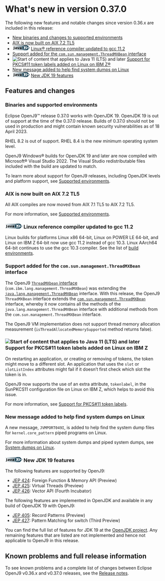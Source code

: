 <!--
* Copyright (c) 2017, 2024 IBM Corp. and others
*
* This program and the accompanying materials are made
* available under the terms of the Eclipse Public License 2.0
* which accompanies this distribution and is available at
* https://www.eclipse.org/legal/epl-2.0/ or the Apache
* License, Version 2.0 which accompanies this distribution and
* is available at https://www.apache.org/licenses/LICENSE-2.0.
*
* This Source Code may also be made available under the
* following Secondary Licenses when the conditions for such
* availability set forth in the Eclipse Public License, v. 2.0
* are satisfied: GNU General Public License, version 2 with
* the GNU Classpath Exception [1] and GNU General Public
* License, version 2 with the OpenJDK Assembly Exception [2].
*
* [1] https://www.gnu.org/software/classpath/license.html
* [2] https://openjdk.org/legal/assembly-exception.html
*
* SPDX-License-Identifier: EPL-2.0 OR Apache-2.0 OR GPL-2.0-only WITH Classpath-exception-2.0 OR GPL-2.0-only WITH OpenJDK-assembly-exception-1.0
-->

# What's new in version 0.37.0

The following new features and notable changes since version 0.36.x are included in this release:

- [New binaries and changes to supported environments](#binaries-and-supported-environments)
- [AIX is now built on AIX 7.2 TL5](#aix-is-now-built-on-aix-72-tl5)
- ![Start of content that applies to Java 19 plus](cr/java19plus.png) [Linux&reg; reference compiler updated to gcc 11.2](#linux-reference-compiler-updated-to-gcc-112)
- [Support added for the `com.sun.management.ThreadMXBean` interface](#support-added-for-the-comsunmanagementthreadmxbean-interface)
- ![Start of content that applies to Java 11 (LTS) and later](cr/java11plus.png) [Support for PKCS#11 token labels added on Linux on IBM Z&reg;](#support-for-pkcs11-token-labels-added-on-linux-on-ibm-z)
- [New message added to help find system dumps on Linux](#new-message-added-to-help-find-system-dumps-on-linux)
- ![Start of content that applies to Java 19 plus](cr/java19plus.png) [New JDK 19 features](#new-jdk-19-features)

## Features and changes

### Binaries and supported environments

Eclipse OpenJ9&trade; release 0.37.0 works with OpenJDK 19. OpenJDK 19 is out of support at the time of the 0.37.0 release. Builds of 0.37.0 should not be used in production and might contain known security vulnerabilities as of 18 April 2023.

RHEL 8.2 is out of support. RHEL 8.4 is the new minimum operating system level.

OpenJ9 Windows&reg; builds for OpenJDK 19 and later are now compiled with Microsoft&reg; Visual Studio 2022. The Visual Studio redistributable files included with the build are updated to match.

To learn more about support for OpenJ9 releases, including OpenJDK levels and platform support, see [Supported environments](openj9_support.md).

### AIX is now built on AIX 7.2 TL5

All AIX compiles are now moved from AIX 7.1 TL5 to AIX 7.2 TL5.

For more information, see [Supported environments](openj9_support.md).

### ![Start of content that applies to Java 19 plus](cr/java19plus.png) Linux reference compiler updated to gcc 11.2

Linux builds for platforms Linux x86 64-bit, Linux on POWER LE 64-bit, and Linux on IBM Z 64-bit now use gcc 11.2 instead of gcc 10.3. Linux AArch64 64-bit continues to use the gcc 10.3 compiler. See the list of [build environments](openj9_support.md#build-environments).

### Support added for the `com.sun.management.ThreadMXBean` interface

The OpenJ9 [`ThreadMXbean` interface](https://www.eclipse.org/openj9/docs/api-langmgmt/) (`com.ibm.lang.management.ThreadMXBean`) was extending the [`java.lang.management.ThreadMXBean`](https://docs.oracle.com/javase/8/docs/api/java/lang/management/ThreadMXBean.html) interface. With this release, the OpenJ9 `ThreadMXBean` interface extends the [`com.sun.management.ThreadMXBean`](https://docs.oracle.com/javase/8/docs/jre/api/management/extension/com/sun/management/ThreadMXBean.html) interface, whereby it now contains all the methods of the `java.lang.management.ThreadMXBean` interface with additional methods from the `com.sun.management.ThreadMXBean` interface.

The OpenJ9 VM implementation does not support thread memory allocation measurement (`isThreadAllocatedMemorySupported` method returns false).

### ![Start of content that applies to Java 11 (LTS) and later](cr/java11plus.png) Support for PKCS#11 token labels added on Linux on IBM Z

On restarting an application, or creating or removing of tokens, the token might move to a different slot. An application that uses the `slot` or `slotListIndex` attributes might fail if it doesn’t first check which slot the token is in.

OpenJ9 now supports the use of an extra attribute, `tokenlabel`, in the SunPKCS11 configuration file on Linux on IBM Z, which helps to avoid this issue.

For more information, see [Support for PKCS#11 token labels](enhancementstoopenjdksecurity.md#support-for-pkcs11-token-labels).

### New message added to help find system dumps on Linux

A new message, `JVMPORT049I`, is added to help find the system dump files for `kernel.core_pattern` piped programs on Linux.

For more information about system dumps and piped system dumps, see [System dumps on Linux](xdump.md#system-dumps-on-linux).

### ![Start of content that applies to Java 19 plus](cr/java19plus.png) New JDK 19 features

The following features are supported by OpenJ9:

- [JEP 424](https://openjdk.java.net/jeps/424): Foreign Function & Memory API (Preview)
- [JEP 425](https://openjdk.java.net/jeps/425): Virtual Threads (Preview)
- [JEP 426](https://openjdk.java.net/jeps/426): Vector API (Fourth Incubator)

The following features are implemented in OpenJDK and available in any build of OpenJDK 19 with OpenJ9:

- [JEP 405](https://openjdk.java.net/jeps/405): Record Patterns (Preview)
- [JEP 427](https://openjdk.java.net/jeps/427): Pattern Matching for switch (Third Preview)

You can find the full list of features for JDK 19 at the [OpenJDK project](https://openjdk.org/projects/jdk/19/).
Any remaining features that are listed are not implemented and hence not applicable to OpenJ9 in this release.

## Known problems and full release information

To see known problems and a complete list of changes between Eclipse OpenJ9 v0.36.x and v0.37.0 releases, see the [Release notes](https://github.com/eclipse-openj9/openj9/blob/master/doc/release-notes/0.37/0.37.md).

<!-- ==== END OF TOPIC ==== version0.37.md ==== -->
